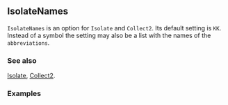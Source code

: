 ## IsolateNames

`IsolateNames` is an option for `Isolate` and `Collect2`. Its default setting is `KK`. Instead of a symbol the setting may also be a list with the names of the `abbreviations`.

### See also

[Isolate](Isolate), [Collect2](Collect2).

### Examples